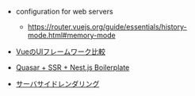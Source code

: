 
* configuration for web servers
  * https://router.vuejs.org/guide/essentials/history-mode.html#memory-mode

* [VueのUIフレームワーク比較](https://qiita.com/yoshiplur/items/d39fe389d363a66dbb1c)

* [Quasar + SSR + Nest.js Boilerplate](https://github.com/composite/quasar-ssr-nestjs-boilerplate)

* [サーバサイドレンダリング](https://v3.ja.vuejs.org/guide/ssr.html#%E5%AE%8C%E5%85%A8%E3%81%AA-ssr-%E3%82%AB%E3%82%99%E3%82%A4%E3%83%88%E3%82%99)

